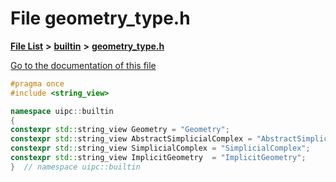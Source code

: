 

# File geometry\_type.h

[**File List**](files.md) **>** [**builtin**](dir_e46c520626162f9e42d80fd08f196511.md) **>** [**geometry\_type.h**](geometry__type_8h.md)

[Go to the documentation of this file](geometry__type_8h.md)


```C++
#pragma once
#include <string_view>

namespace uipc::builtin
{
constexpr std::string_view Geometry = "Geometry";
constexpr std::string_view AbstractSimplicialComplex = "AbstractSimplicialComplex";
constexpr std::string_view SimplicialComplex = "SimplicialComplex";
constexpr std::string_view ImplicitGeometry  = "ImplicitGeometry";
}  // namespace uipc::builtin
```


